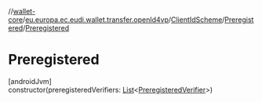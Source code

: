 //[wallet-core](../../../../index.md)/[eu.europa.ec.eudi.wallet.transfer.openId4vp](../../index.md)/[ClientIdScheme](../index.md)/[Preregistered](index.md)/[Preregistered](-preregistered.md)

# Preregistered

[androidJvm]\
constructor(preregisteredVerifiers: [List](https://kotlinlang.org/api/latest/jvm/stdlib/kotlin-stdlib/kotlin.collections/-list/index.html)&lt;[PreregisteredVerifier](../../-preregistered-verifier/index.md)&gt;)
